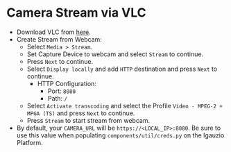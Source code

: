 # Camera Stream via VLC
- Download VLC from [here](https://www.videolan.org/vlc/).
- Create Stream from Webcam:
    - Select `Media > Stream`.
    - Set Capture Device to webcam and select `Stream` to continue.
    - Press `Next` to continue.
    - Select `Display locally` and add `HTTP` destination and press `Next` to continue.
        - HTTP Configuration:
            - Port: `8080`
            - Path: `/`
    - Select `Activate transcoding` and select the Profile `Video - MPEG-2 + MPGA (TS)` and press `Next` to continue.
    - Press `Stream` to start stream from webcam.
- By default, your `CAMERA_URL` will be `https://<LOCAL_IP>:8080`. Be sure to use this value when populating `components/util/creds.py` on the Igauzio Platform.